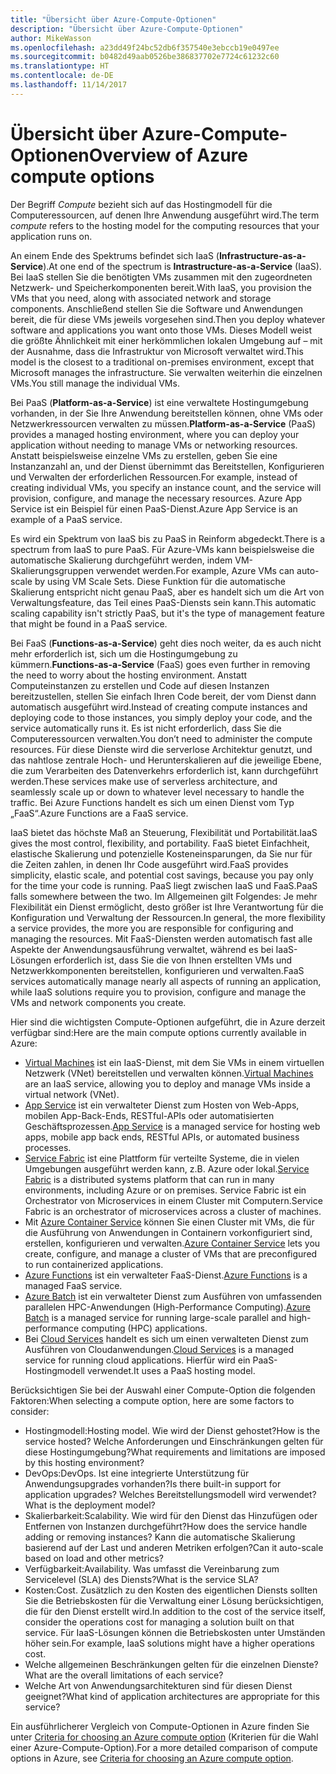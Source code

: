 ```yaml
---
title: "Übersicht über Azure-Compute-Optionen"
description: "Übersicht über Azure-Compute-Optionen"
author: MikeWasson
ms.openlocfilehash: a23dd49f24bc52db6f357540e3ebccb19e0497ee
ms.sourcegitcommit: b0482d49aab0526be386837702e7724c61232c60
ms.translationtype: HT
ms.contentlocale: de-DE
ms.lasthandoff: 11/14/2017
---
```

# <a name="overview-of-azure-compute-options"></a><span data-ttu-id="c5eff-103">Übersicht über Azure-Compute-Optionen</span><span class="sxs-lookup"><span data-stu-id="c5eff-103">Overview of Azure compute options</span></span>

<span data-ttu-id="c5eff-104">Der Begriff *Compute* bezieht sich auf das Hostingmodell für die Computeressourcen, auf denen Ihre Anwendung ausgeführt wird.</span><span class="sxs-lookup"><span data-stu-id="c5eff-104">The term *compute* refers to the hosting model for the computing resources that your application runs on.</span></span> 

<span data-ttu-id="c5eff-105">An einem Ende des Spektrums befindet sich IaaS (**Infrastructure-as-a-Service**).</span><span class="sxs-lookup"><span data-stu-id="c5eff-105">At one end of the spectrum is **Intrastructure-as-a-Service** (IaaS).</span></span> <span data-ttu-id="c5eff-106">Bei IaaS stellen Sie die benötigten VMs zusammen mit den zugeordneten Netzwerk- und Speicherkomponenten bereit.</span><span class="sxs-lookup"><span data-stu-id="c5eff-106">With IaaS, you provision the VMs that you need, along with associated network and storage components.</span></span> <span data-ttu-id="c5eff-107">Anschließend stellen Sie die Software und Anwendungen bereit, die für diese VMs jeweils vorgesehen sind.</span><span class="sxs-lookup"><span data-stu-id="c5eff-107">Then you deploy whatever software and applications you want onto those VMs.</span></span> <span data-ttu-id="c5eff-108">Dieses Modell weist die größte Ähnlichkeit mit einer herkömmlichen lokalen Umgebung auf – mit der Ausnahme, dass die Infrastruktur von Microsoft verwaltet wird.</span><span class="sxs-lookup"><span data-stu-id="c5eff-108">This model is the closest to a traditional on-premises environment, except that Microsoft manages the infrastructure.</span></span> <span data-ttu-id="c5eff-109">Sie verwalten weiterhin die einzelnen VMs.</span><span class="sxs-lookup"><span data-stu-id="c5eff-109">You still manage the individual VMs.</span></span>  

<span data-ttu-id="c5eff-110">Bei PaaS (**Platform-as-a-Service**) ist eine verwaltete Hostingumgebung vorhanden, in der Sie Ihre Anwendung bereitstellen können, ohne VMs oder Netzwerkressourcen verwalten zu müssen.</span><span class="sxs-lookup"><span data-stu-id="c5eff-110">**Platform-as-a-Service** (PaaS) provides a managed hosting environment, where you can deploy your application without needing to manage VMs or networking resources.</span></span> <span data-ttu-id="c5eff-111">Anstatt beispielsweise einzelne VMs zu erstellen, geben Sie eine Instanzanzahl an, und der Dienst übernimmt das Bereitstellen, Konfigurieren und Verwalten der erforderlichen Ressourcen.</span><span class="sxs-lookup"><span data-stu-id="c5eff-111">For example, instead of creating individual VMs, you specify an instance count, and the service will provision, configure, and manage the necessary resources.</span></span> <span data-ttu-id="c5eff-112">Azure App Service ist ein Beispiel für einen PaaS-Dienst.</span><span class="sxs-lookup"><span data-stu-id="c5eff-112">Azure App Service is an example of a PaaS service.</span></span>

<span data-ttu-id="c5eff-113">Es wird ein Spektrum von IaaS bis zu PaaS in Reinform abgedeckt.</span><span class="sxs-lookup"><span data-stu-id="c5eff-113">There is a spectrum from IaaS to pure PaaS.</span></span> <span data-ttu-id="c5eff-114">Für Azure-VMs kann beispielsweise die automatische Skalierung durchgeführt werden, indem VM-Skalierungsgruppen verwendet werden.</span><span class="sxs-lookup"><span data-stu-id="c5eff-114">For example, Azure VMs can auto-scale by using VM Scale Sets.</span></span> <span data-ttu-id="c5eff-115">Diese Funktion für die automatische Skalierung entspricht nicht genau PaaS, aber es handelt sich um die Art von Verwaltungsfeature, das Teil eines PaaS-Diensts sein kann.</span><span class="sxs-lookup"><span data-stu-id="c5eff-115">This automatic scaling capability isn't strictly PaaS, but it's the type of management feature that might be found in a PaaS service.</span></span>

<span data-ttu-id="c5eff-116">Bei FaaS (**Functions-as-a-Service**) geht dies noch weiter, da es auch nicht mehr erforderlich ist, sich um die Hostingumgebung zu kümmern.</span><span class="sxs-lookup"><span data-stu-id="c5eff-116">**Functions-as-a-Service** (FaaS) goes even further in removing the need to worry about the hosting environment.</span></span> <span data-ttu-id="c5eff-117">Anstatt Computeinstanzen zu erstellen und Code auf diesen Instanzen bereitzustellen, stellen Sie einfach Ihren Code bereit, der vom Dienst dann automatisch ausgeführt wird.</span><span class="sxs-lookup"><span data-stu-id="c5eff-117">Instead of creating compute instances and deploying code to those instances, you simply deploy your code, and the service automatically runs it.</span></span> <span data-ttu-id="c5eff-118">Es ist nicht erforderlich, dass Sie die Computeressourcen verwalten.</span><span class="sxs-lookup"><span data-stu-id="c5eff-118">You don’t need to administer the compute resources.</span></span> <span data-ttu-id="c5eff-119">Für diese Dienste wird die serverlose Architektur genutzt, und das nahtlose zentrale Hoch- und Herunterskalieren auf die jeweilige Ebene, die zum Verarbeiten des Datenverkehrs erforderlich ist, kann durchgeführt werden.</span><span class="sxs-lookup"><span data-stu-id="c5eff-119">These services make use of serverless architecture, and seamlessly scale up or down to whatever level necessary to handle the traffic.</span></span> <span data-ttu-id="c5eff-120">Bei Azure Functions handelt es sich um einen Dienst vom Typ „FaaS“.</span><span class="sxs-lookup"><span data-stu-id="c5eff-120">Azure Functions are a FaaS service.</span></span>

<span data-ttu-id="c5eff-121">IaaS bietet das höchste Maß an Steuerung, Flexibilität und Portabilität.</span><span class="sxs-lookup"><span data-stu-id="c5eff-121">IaaS gives the most control, flexibility, and portability.</span></span> <span data-ttu-id="c5eff-122">FaaS bietet Einfachheit, elastische Skalierung und potenzielle Kosteneinsparungen, da Sie nur für die Zeiten zahlen, in denen Ihr Code ausgeführt wird.</span><span class="sxs-lookup"><span data-stu-id="c5eff-122">FaaS provides simplicity, elastic scale, and potential cost savings, because you pay only for the time your code is running.</span></span> <span data-ttu-id="c5eff-123">PaaS liegt zwischen IaaS und FaaS.</span><span class="sxs-lookup"><span data-stu-id="c5eff-123">PaaS falls somewhere between the two.</span></span> <span data-ttu-id="c5eff-124">Im Allgemeinen gilt Folgendes: Je mehr Flexibilität ein Dienst ermöglicht, desto größer ist Ihre Verantwortung für die Konfiguration und Verwaltung der Ressourcen.</span><span class="sxs-lookup"><span data-stu-id="c5eff-124">In general, the more flexibility a service provides, the more you are responsible for configuring and managing the resources.</span></span> <span data-ttu-id="c5eff-125">Mit FaaS-Diensten werden automatisch fast alle Aspekte der Anwendungsausführung verwaltet, während es bei IaaS-Lösungen erforderlich ist, dass Sie die von Ihnen erstellten VMs und Netzwerkkomponenten bereitstellen, konfigurieren und verwalten.</span><span class="sxs-lookup"><span data-stu-id="c5eff-125">FaaS services automatically manage nearly all aspects of running an application, while IaaS solutions require you to provision, configure and manage the VMs and network components you create.</span></span>

<span data-ttu-id="c5eff-126">Hier sind die wichtigsten Compute-Optionen aufgeführt, die in Azure derzeit verfügbar sind:</span><span class="sxs-lookup"><span data-stu-id="c5eff-126">Here are the main compute options currently available in Azure:</span></span>

- <span data-ttu-id="c5eff-127">[Virtual Machines](/azure/virtual-machines/) ist ein IaaS-Dienst, mit dem Sie VMs in einem virtuellen Netzwerk (VNet) bereitstellen und verwalten können.</span><span class="sxs-lookup"><span data-stu-id="c5eff-127">[Virtual Machines](/azure/virtual-machines/) are an IaaS service, allowing you to deploy and manage VMs inside a virtual network (VNet).</span></span>
- <span data-ttu-id="c5eff-128">[App Service](/azure/app-service/app-service-value-prop-what-is) ist ein verwalteter Dienst zum Hosten von Web-Apps, mobilen App-Back-Ends, RESTful-APIs oder automatisierten Geschäftsprozessen.</span><span class="sxs-lookup"><span data-stu-id="c5eff-128">[App Service](/azure/app-service/app-service-value-prop-what-is) is a managed service for hosting web apps, mobile app back ends, RESTful APIs, or automated business processes.</span></span>
- <span data-ttu-id="c5eff-129">[Service Fabric](/azure/service-fabric/service-fabric-overview) ist eine Plattform für verteilte Systeme, die in vielen Umgebungen ausgeführt werden kann, z.B. Azure oder lokal.</span><span class="sxs-lookup"><span data-stu-id="c5eff-129">[Service Fabric](/azure/service-fabric/service-fabric-overview) is a distributed systems platform that can run in many environments, including Azure or on premises.</span></span> <span data-ttu-id="c5eff-130">Service Fabric ist ein Orchestrator von Microservices in einem Cluster mit Computern.</span><span class="sxs-lookup"><span data-stu-id="c5eff-130">Service Fabric is an orchestrator of microservices across a cluster of machines.</span></span> 
- <span data-ttu-id="c5eff-131">Mit [Azure Container Service](/azure/container-service/container-service-intro) können Sie einen Cluster mit VMs, die für die Ausführung von Anwendungen in Containern vorkonfiguriert sind, erstellen, konfigurieren und verwalten.</span><span class="sxs-lookup"><span data-stu-id="c5eff-131">[Azure Container Service](/azure/container-service/container-service-intro) lets you create, configure, and manage a cluster of VMs that are preconfigured to run containerized applications.</span></span>
- <span data-ttu-id="c5eff-132">[Azure Functions](/azure/azure-functions/functions-overview) ist ein verwalteter FaaS-Dienst.</span><span class="sxs-lookup"><span data-stu-id="c5eff-132">[Azure Functions](/azure/azure-functions/functions-overview) is a managed FaaS service.</span></span>
- <span data-ttu-id="c5eff-133">[Azure Batch](/azure/batch/batch-technical-overview) ist ein verwalteter Dienst zum Ausführen von umfassenden parallelen HPC-Anwendungen (High-Performance Computing).</span><span class="sxs-lookup"><span data-stu-id="c5eff-133">[Azure Batch](/azure/batch/batch-technical-overview) is a managed service for running large-scale parallel and high-performance computing (HPC) applications.</span></span>
- <span data-ttu-id="c5eff-134">Bei [Cloud Services](/azure/cloud-services/cloud-services-choose-me) handelt es sich um einen verwalteten Dienst zum Ausführen von Cloudanwendungen.</span><span class="sxs-lookup"><span data-stu-id="c5eff-134">[Cloud Services](/azure/cloud-services/cloud-services-choose-me) is a managed service for running cloud applications.</span></span> <span data-ttu-id="c5eff-135">Hierfür wird ein PaaS-Hostingmodell verwendet.</span><span class="sxs-lookup"><span data-stu-id="c5eff-135">It uses a PaaS hosting model.</span></span> 

<span data-ttu-id="c5eff-136">Berücksichtigen Sie bei der Auswahl einer Compute-Option die folgenden Faktoren:</span><span class="sxs-lookup"><span data-stu-id="c5eff-136">When selecting a compute option, here are some factors to consider:</span></span>

- <span data-ttu-id="c5eff-137">Hostingmodell:</span><span class="sxs-lookup"><span data-stu-id="c5eff-137">Hosting model.</span></span> <span data-ttu-id="c5eff-138">Wie wird der Dienst gehostet?</span><span class="sxs-lookup"><span data-stu-id="c5eff-138">How is the service hosted?</span></span> <span data-ttu-id="c5eff-139">Welche Anforderungen und Einschränkungen gelten für diese Hostingumgebung?</span><span class="sxs-lookup"><span data-stu-id="c5eff-139">What requirements and limitations are imposed by this hosting environment?</span></span> 
- <span data-ttu-id="c5eff-140">DevOps:</span><span class="sxs-lookup"><span data-stu-id="c5eff-140">DevOps.</span></span> <span data-ttu-id="c5eff-141">Ist eine integrierte Unterstützung für Anwendungsupgrades vorhanden?</span><span class="sxs-lookup"><span data-stu-id="c5eff-141">Is there built-in support for application upgrades?</span></span> <span data-ttu-id="c5eff-142">Welches Bereitstellungsmodell wird verwendet?</span><span class="sxs-lookup"><span data-stu-id="c5eff-142">What is the deployment model?</span></span>
- <span data-ttu-id="c5eff-143">Skalierbarkeit:</span><span class="sxs-lookup"><span data-stu-id="c5eff-143">Scalability.</span></span> <span data-ttu-id="c5eff-144">Wie wird für den Dienst das Hinzufügen oder Entfernen von Instanzen durchgeführt?</span><span class="sxs-lookup"><span data-stu-id="c5eff-144">How does the service handle adding or removing instances?</span></span> <span data-ttu-id="c5eff-145">Kann die automatische Skalierung basierend auf der Last und anderen Metriken erfolgen?</span><span class="sxs-lookup"><span data-stu-id="c5eff-145">Can it auto-scale based on load and other metrics?</span></span> 
- <span data-ttu-id="c5eff-146">Verfügbarkeit:</span><span class="sxs-lookup"><span data-stu-id="c5eff-146">Availability.</span></span> <span data-ttu-id="c5eff-147">Was umfasst die Vereinbarung zum Servicelevel (SLA) des Diensts?</span><span class="sxs-lookup"><span data-stu-id="c5eff-147">What is the service SLA?</span></span> 
- <span data-ttu-id="c5eff-148">Kosten:</span><span class="sxs-lookup"><span data-stu-id="c5eff-148">Cost.</span></span> <span data-ttu-id="c5eff-149">Zusätzlich zu den Kosten des eigentlichen Diensts sollten Sie die Betriebskosten für die Verwaltung einer Lösung berücksichtigen, die für den Dienst erstellt wird.</span><span class="sxs-lookup"><span data-stu-id="c5eff-149">In addition to the cost of the service itself, consider the operations cost for managing a solution built on that service.</span></span> <span data-ttu-id="c5eff-150">Für IaaS-Lösungen können die Betriebskosten unter Umständen höher sein.</span><span class="sxs-lookup"><span data-stu-id="c5eff-150">For example, IaaS solutions might have a higher operations cost.</span></span>
- <span data-ttu-id="c5eff-151">Welche allgemeinen Beschränkungen gelten für die einzelnen Dienste?</span><span class="sxs-lookup"><span data-stu-id="c5eff-151">What are the overall limitations of each service?</span></span> 
- <span data-ttu-id="c5eff-152">Welche Art von Anwendungsarchitekturen sind für diesen Dienst geeignet?</span><span class="sxs-lookup"><span data-stu-id="c5eff-152">What kind of application architectures are appropriate for this service?</span></span> 

<span data-ttu-id="c5eff-153">Ein ausführlicherer Vergleich von Compute-Optionen in Azure finden Sie unter [Criteria for choosing an Azure compute option](./compute-comparison.md) (Kriterien für die Wahl einer Azure-Compute-Option).</span><span class="sxs-lookup"><span data-stu-id="c5eff-153">For a more detailed comparison of compute options in Azure, see [Criteria for choosing an Azure compute option](./compute-comparison.md).</span></span>